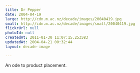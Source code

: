 ```yaml
---
title: Dr Pepper
date: 2004-04-19
large: http://cdn.m.ac.nz/decade/images/20040419.jpg
small: http://cdn.m.ac.nz/decade/images/small/20040419.jpg
flickrUrl: null
photoId: null
createdAt: 2011-01-30 11:07:15.253583
updatedAt: 2004-04-21 00:32:44
layout: decade-image

---
```

An ode to product placement.
